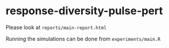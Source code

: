# response-diversity-pulse-pert

Please look at `reports/main-report.html`

Running the simulations can be done from `experiments/main.R`
